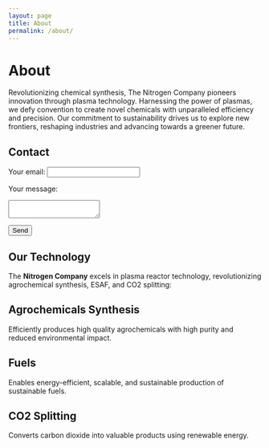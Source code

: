 ```yaml
---
layout: page
title: About
permalink: /about/
---
```


# About

Revolutionizing chemical synthesis, The Nitrogen Company pioneers innovation through plasma technology. Harnessing the power of plasmas, we defy convention to create novel chemicals with unparalleled efficiency and precision. Our commitment to sustainability drives us to explore new frontiers, reshaping industries and advancing towards a greener future.

## Contact
<form action="https://formspree.io/f/xwkgzpey" method="POST">
  <label for="email">Your email:</label>
  <input type="email" id="email" name="email" required>

  <label for="message">Your message:</label>
  <textarea id="message" name="message" required></textarea>

  <!-- Other form fields can be added here -->

  <button type="submit">Send</button>
</form>

## Our Technology

The **Nitrogen Company** excels in plasma reactor technology, revolutionizing agrochemical synthesis, ESAF, and CO2 splitting:

## Agrochemicals Synthesis

Efficiently produces high quality agrochemicals with high purity and reduced environmental impact.

## Fuels

Enables energy-efficient, scalable, and sustainable production of sustainable fuels. 

## CO2 Splitting

Converts carbon dioxide into valuable products using renewable energy. 
